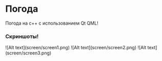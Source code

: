 <h1>Погода</h1>
<p>Погода на c++ с использованием Qt QML!</p>

<h3>Скриншоты!</h3>
![Alt text](screen/screen1.png)
![Alt text](screen/screen2.png)
![Alt text](screen/screen3.png)
